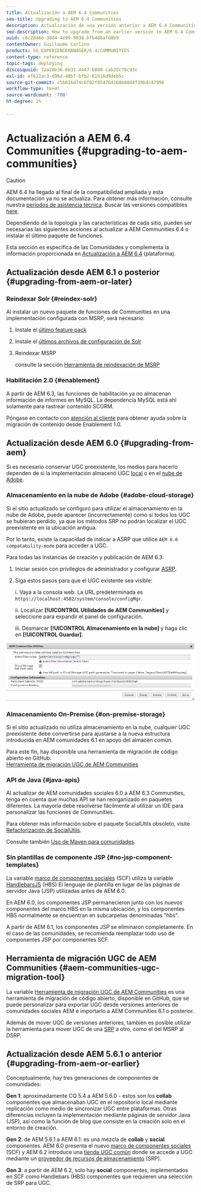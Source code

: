 ```yaml
---
title: Actualización a AEM 6.4 Communities
seo-title: Upgrading to AEM 6.4 Communities
description: Actualización de una versión anterior a AEM 6.4 Communities
seo-description: How to upgrade from an earlier version to AEM 6.4 Communities
uuid: c6c2846e-38d4-4e99-9038-bfb486afd8b9
contentOwner: Guillaume Carlino
products: SG_EXPERIENCEMANAGER/6.4/COMMUNITIES
content-type: reference
topic-tags: deploying
discoiquuid: 7aa28e36-6b31-4447-b800-cab2dc78c93c
exl-id: ef622ac3-d96d-48bf-bfb2-61516d9deb5c
source-git-commit: c5b816d74c6f02f85476d16868844f39b4c47996
workflow-type: tm+mt
source-wordcount: '700'
ht-degree: 2%

---
```


# Actualización a AEM 6.4 Communities {#upgrading-to-aem-communities}

>[!CAUTION]
>
>AEM 6.4 ha llegado al final de la compatibilidad ampliada y esta documentación ya no se actualiza. Para obtener más información, consulte nuestra [períodos de asistencia técnica](https://helpx.adobe.com/es/support/programs/eol-matrix.html). Buscar las versiones compatibles [here](https://experienceleague.adobe.com/docs/).

Dependiendo de la topología y las características de cada sitio, pueden ser necesarias las siguientes acciones al actualizar a AEM Communities 6.4 o instalar el último paquete de funciones.

Esta sección es específica de las Comunidades y complementa la información proporcionada en [Actualización a AEM 6.4](../../help/sites-deploying/upgrade.md) (plataforma).

## Actualización desde AEM 6.1 o posterior {#upgrading-from-aem-or-later}

### Reindexar Solr {#reindex-solr}

Al instalar un nuevo paquete de funciones de Communities en una implementación configurada con MSRP, será necesario:

1. Instale el [último feature pack](deploy-communities.md#latestfeaturepack)
2. Instale el [últimos archivos de configuración de Solr](msrp.md#upgrading)
3. Reindexar MSRP

   consulte la sección [Herramienta de reindexación de MSRP](msrp.md#msrp-reindex-tool)

### Habilitación 2.0 {#enablement}

A partir de AEM 6.3, las funciones de habilitación ya no almacenan información de informes en MySQL. La dependencia MySQL está ahí solamente para rastrear contenido SCORM.

Póngase en contacto con [atención al cliente](https://helpx.adobe.com/es/marketing-cloud/contact-support.html) para obtener ayuda sobre la migración de contenido desde Enablement 1.0.

## Actualización desde AEM 6.0 {#upgrading-from-aem}

Si es necesario conservar UGC preexistente, los medios para hacerlo dependen de si la implementación almacenó UGC [local](#on-premise-storage) o en el [nube de Adobe](#adobe-cloud-storage).

### Almacenamiento en la nube de Adobe {#adobe-cloud-storage}

Si el sitio actualizado se configuró para utilizar el almacenamiento en la nube de Adobe, puede aparecer (incorrectamente) como si todos los UGC se hubieran perdido, ya que los métodos SRP no podrán localizar el UGC preexistente en la ubicación antigua.

Por lo tanto, existe la capacidad de indicar a ASRP que utilice `AEM 6.0 compatability-mode` para acceder a UGC.

Para todas las instancias de creación y publicación de AEM 6.3:

1. Iniciar sesión con privilegios de administrador y configurar [ASRP](asrp.md).
1. Siga estos pasos para que el UGC existente sea visible:

   i. Vaya a la consola web. La URL predeterminada es
   `https://localhost:4502/system/console/configMgr`.

   ii. Localizar **[!UICONTROL Utilidades de AEM Communities]** y seleccione para expandir el panel de configuración.

   iii. Desmarcar **[!UICONTROL Almacenamiento en la nube]** y haga clic en **[!UICONTROL Guardar]**.

![chlimage_1-126](assets/chlimage_1-126.png)

### Almacenamiento On-Premise {#on-premise-storage}

Si el sitio actualizado no utiliza almacenamiento en la nube, cualquier UGC preexistente debe convertirse para ajustarse a la nueva estructura introducida en AEM comunidades 6.1 en apoyo del almacén común.

Para este fin, hay disponible una herramienta de migración de código abierto en GitHub:\
[Herramienta de migración UGC de AEM Communities](https://github.com/Adobe-Marketing-Cloud/communities-ugc-migration)

### API de Java {#java-apis}

Al actualizar de AEM comunidades sociales 6.0 a AEM 6.3 Communities, tenga en cuenta que muchas API se han reorganizado en paquetes diferentes. La mayoría debe resolverse fácilmente al utilizar un IDE para personalizar las funciones de Communities.

Para obtener más información sobre el paquete SocialUtils obsoleto, visite [Refactorización de SocialUtils](socialutils.md).

Consulte también [Uso de Maven para comunidades](maven.md).

### Sin plantillas de componente JSP {#no-jsp-component-templates}

La variable [marco de componentes sociales](scf.md) (SCF) utiliza la variable [HandlebarsJS](https://handlebarsjs.com/) (HBS) El lenguaje de plantilla en lugar de las páginas de servidor Java (JSP) utilizadas antes de AEM 6.0.

En AEM 6.0, los componentes JSP permanecieron junto con los nuevos componentes del marco HBS en la misma ubicación, y los componentes HBS normalmente se encuentran en subcarpetas denominadas &quot;hbs&quot;.

A partir de AEM 6.1, los componentes JSP se eliminaron completamente. En el caso de las comunidades, se recomienda reemplazar todo uso de componentes JSP por componentes SCF.

## Herramienta de migración UGC de AEM Communities {#aem-communities-ugc-migration-tool}

La variable [Herramienta de migración UGC de AEM Communities](https://github.com/Adobe-Marketing-Cloud/communities-ugc-migration) es una herramienta de migración de código abierto, disponible en GitHub, que se puede personalizar para exportar UGC desde versiones anteriores de comunidades sociales AEM e importarlo a AEM Communities 6.1 o posterior.

Además de mover UGC de versiones anteriores, también es posible utilizar la herramienta para mover UGC de una [SRP](working-with-srp.md) a otro, como el del MSRP al DSRP.

## Actualización desde AEM 5.6.1 o anterior {#upgrading-from-aem-or-earlier}

Conceptualmente, hay tres generaciones de componentes de comunidades:

**Gen 1**: aproximadamente CQ 5.4 a AEM 5.6.0 - estos son los **collab** componentes que almacenaban UGC en el repositorio local mediante replicación como medio de sincronizar UGC entre plataformas. Otras diferencias incluyen la implementación mediante páginas de servidor Java (JSP), así como la función de blog que consiste en la creación solo en el entorno de creación.

**Gen 2**: de AEM 5.6.1 a AEM 6.1: es una mezcla de **collab** y **social** componentes. AEM 6.0 presenta el nuevo [marco de componentes sociales](scf.md) (SCF) y AEM 6.2 introduce una [tienda UGC común](working-with-srp.md) donde se accede a UGC mediante un [proveedor de recursos de almacenamiento](srp.md) (SRP).

**Gen 3**: a partir de AEM 6.2, solo hay **social** componentes, implementados en SCF como Handlebars (HBS) componentes que requieren una selección de SRP para UGC.

